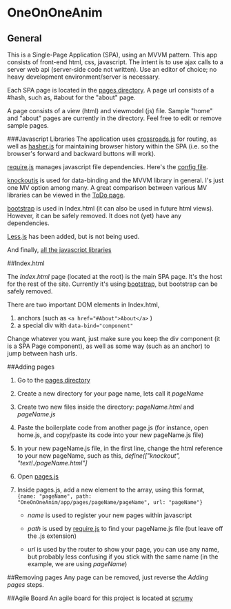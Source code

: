 # OneOnOneAnim

## General

This is a Single-Page Application (SPA), using an MVVM pattern. This app consists of front-end html, css, javascript. The intent is to use ajax calls to a server web api (server-side code not written). Use an editor of choice; no heavy development environment/server is necessary.

Each SPA page is located in the [pages directory](/app/pages). A page url consists of a #hash, such as, #about for the "about" page.

A page consists of a view (html) and viewmodel (js) file. Sample "home" and "about" pages are currently in the directory. Feel free to edit or remove sample pages.

###Javascript Libraries
The application uses [crossroads.js](https://millermedeiros.github.io/crossroads.js/) for routing, as well as [hasher.js](https://github.com/millermedeiros/hasher/) for maintaining browser history within the SPA (i.e. so the browser's forward and backward buttons will work).

[require.js](http://requirejs.org/docs/api.html) manages javascript file dependencies. Here's the [config file](app/boot/require.config.js).

[knockoutjs](http://knockoutjs.com/) is used for data-binding and the MVVM library in general. I's just one MV option among many. A great comparison between various MV libraries can be viewed in the [ToDo page](http://todomvc.com/).

[bootstrap](http://getbootstrap.com/) is used in Index.html (it can also be used in future html views). However, it can be safely removed. It does not (yet) have any dependencies.

[Less.js](scripts/libs/less) has been added, but is not being used.

And finally, [all the javascript libraries](scripts/libs)

##Index.html

The _Index.html_ page (located at the root) is the main SPA page. It's the host for the rest of the site. Currently it's using [bootstrap](http://getbootstrap.com/), but bootstrap can be safely removed.

There are two important DOM elements in Index.html,

1. anchors (such as ```<a href="#About">About</a>``` )
2. a special div with ```data-bind="component"```

Change whatever you want, just make sure you keep the div component (it is a SPA Page component), as well as some way (such as an anchor) to jump between hash urls.

##Adding pages
1. Go to the [pages directory](/app/pages)
2. Create a new directory for your page name, lets call it _pageName_
3. Create two new files inside the directory: _pageName.html_ and _pageName.js_
4. Paste the boilerplate code from another page.js (for instance, open home.js, and copy/paste its code into your new pageName.js file)
5. In your new pageName.js file, in the first line, change the html reference to your new pageName, such as this, _define(["knockout", *"text!./pageName.html"*]_
6. Open [pages.js](/app/pages/pages.js)
7. Inside pages.js, add a new element to the array, using this format, ```{name: "pageName", path: "OneOnOneAnim/app/pages/pageName/pageName", url: "pageName"}```

   - *name* is used to register your new pages within javascript

   - *path* is used by [require.js](http://requirejs.org/docs/api.html) to find your pageName.js file (but leave off the .js extension)

   - *url* is used by the router to show your page, you can use any name, but probably less confusing if you stick with the same name (in the example, we are using _pageName_)

##Removing pages
Any page can be removed, just reverse the _Adding pages_ steps. 

##Agile Board
An agile board for this project is located at [scrumy](https://scrumy.com/oneonone)
